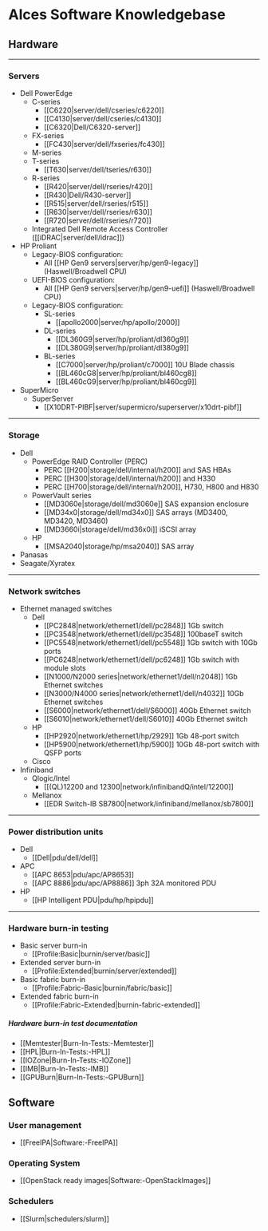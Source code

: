 # Alces Software Knowledgebase

## Hardware
***
### Servers
  * Dell PowerEdge
    * C-series
      * [[C6220|server/dell/cseries/c6220]]
      * [[C4130|server/dell/cseries/c4130]]
      * [[C6320|Dell/C6320-server]]
    * FX-series
      * [[FC430|server/dell/fxseries/fc430]]
    * M-series
    * T-series
      * [[T630|server/dell/tseries/r630]]
    * R-series
      * [[R420|server/dell/rseries/r420]]
      * [[R430|Dell/R430-server]]
      * [[R515|server/dell/rseries/r515]]
      * [[R630|server/dell/rseries/r630]]
      * [[R720|server/dell/rseries/r720]]
    * Integrated Dell Remote Access Controller ([[iDRAC|server/dell/idrac]])
  * HP Proliant
    * Legacy-BIOS configuration:
      * All [[HP Gen9 servers|server/hp/gen9-legacy]] (Haswell/Broadwell CPU)
    * UEFI-BIOS configuration:
      * All [[HP Gen9 servers|server/hp/gen9-uefi]] (Haswell/Broadwell CPU)
    * Legacy-BIOS configuration:
      * SL-series
        * [[apollo2000|server/hp/apollo/2000]]
      * DL-series
        * [[DL360G9|server/hp/proliant/dl360g9]]
        * [[DL380G9|server/hp/proliant/dl380g9]]
      * BL-series
        * [[C7000|server/hp/proliant/c7000]] 10U Blade chassis
        * [[BL460cG8|server/hp/proliant/bl460cg8]]
        * [[BL460cG9|server/hp/proliant/bl460cg9]]
  * SuperMicro
    * SuperServer
      * [[X10DRT-PIBF|server/supermicro/superserver/x10drt-pibf]]

***
### Storage
  * Dell
     * PowerEdge RAID Controller (PERC)
        * PERC [[H200|storage/dell/internal/h200]] and SAS HBAs
        * PERC [[H300|storage/dell/internal/h200]] and H330
        * PERC [[H700|storage/dell/internal/h200]], H730, H800 and H830
     * PowerVault series
        * [[MD3060e|storage/dell/md3060e]] SAS expansion enclosure
        * [[MD34x0|storage/dell/md34x0]] SAS arrays (MD3400, MD3420, MD3460)
        * [[MD3660i|storage/dell/md36x0i]] iSCSI array
     * HP
        * [[MSA2040|storage/hp/msa2040]] SAS array
  * Panasas
  * Seagate/Xyratex

***
### Network switches
  * Ethernet managed switches
    * Dell
      * [[PC2848|network/ethernet1/dell/pc2848]] 1Gb switch
      * [[PC3548|network/ethernet1/dell/pc3548]] 100baseT switch
      * [[PC5548|network/ethernet1/dell/pc5548]] 1Gb switch with 10Gb ports
      * [[PC6248|network/ethernet1/dell/pc6248]] 1Gb switch with module slots
      * [[N1000/N2000 series|network/ethernet1/dell/n2048]] 1Gb Ethernet switches
      * [[N3000/N4000 series|network/ethernet1/dell/n4032]] 10Gb Ethernet switches
      * [[S6000|network/ethernet1/dell/S6000]] 40Gb Ethernet switch
      * [[S6010|network/ethernet1/dell/S6010]] 40Gb Ethernet switch
    * HP
      * [[HP2920|network/ethernet1/hp/2929]] 1Gb 48-port switch
      * [[HP5900|network/ethernet1/hp/5900]] 10Gb 48-port switch with QSFP ports
    * Cisco
  * Infiniband
    * Qlogic/Intel
      * [[(QL)12200 and 12300|network/infinibandQ/intel/12200]]
    * Mellanox
      * [[EDR Switch-IB SB7800|network/infiniband/mellanox/sb7800]]

***
### Power distribution units
  * Dell
    * [[Dell|pdu/dell/dell]]
  * APC
    * [[APC 8653|pdu/apc/AP8653]]
    * [[APC 8886|pdu/apc/AP8886]] 3ph 32A monitored PDU
  * HP
    * [[HP Intelligent PDU|pdu/hp/hpipdu]]



***
### Hardware burn-in testing
  * Basic server burn-in
    * [[Profile:Basic|burnin/server/basic]]
  * Extended server burn-in
    * [[Profile:Extended|burnin/server/extended]]
  * Basic fabric burn-in
    * [[Profile:Fabric-Basic|burnin/fabric/basic]]
  * Extended fabric burn-in
    * [[Profile:Fabric-Extended|burnin-fabric-extended]]

##### Hardware burn-in test documentation
   * [[Memtester|Burn-In-Tests:-Memtester]]
   * [[HPL|Burn-In-Tests:-HPL]]
   * [[IOZone|Burn-In-Tests:-IOZone]]
   * [[IMB|Burn-In-Tests:-IMB]]
   * [[GPUBurn|Burn-In-Tests:-GPUBurn]]

## Software

### User management
   * [[FreeIPA|Software:-FreeIPA]]

### Operating System
   * [[OpenStack ready images|Software:-OpenStackImages]]

### Schedulers
   * [[Slurm|schedulers/slurm]]